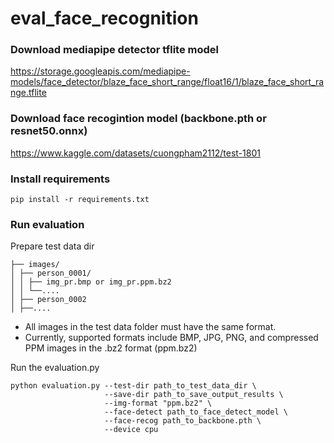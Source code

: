# eval_face_recognition

### Download mediapipe detector tflite model
https://storage.googleapis.com/mediapipe-models/face_detector/blaze_face_short_range/float16/1/blaze_face_short_range.tflite

### Download face recogintion model (backbone.pth or resnet50.onnx)
https://www.kaggle.com/datasets/cuongpham2112/test-1801

### Install requirements
```shell
pip install -r requirements.txt
```

### Run evaluation
Prepare test data dir 
```
├── images/
│ ├── person_0001/
│ │ ├── img_pr.bmp or img_pr.ppm.bz2
│ │ └──....
│ ├── person_0002
│ ├──....
```
- All images in the test data folder must have the same format.
- Currently, supported formats include BMP, JPG, PNG, and compressed PPM images in the .bz2 format (ppm.bz2)

Run the evaluation.py

```shell
python evaluation.py --test-dir path_to_test_data_dir \
                     --save-dir path_to_save_output_results \
                     --img-format "ppm.bz2" \
                     --face-detect path_to_face_detect_model \
                     --face-recog path_to_backbone.pth \
                     --device cpu
```